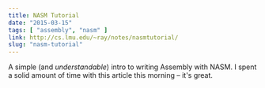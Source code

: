 ```yaml
---
title: NASM Tutorial
date: "2015-03-15"
tags: [ "assembly", "nasm" ]
link: http://cs.lmu.edu/~ray/notes/nasmtutorial/
slug: "nasm-tutorial"
---
```



A simple (and _understandable_) intro to writing Assembly with NASM. I spent a solid amount of time with this article this morning – it's great.
